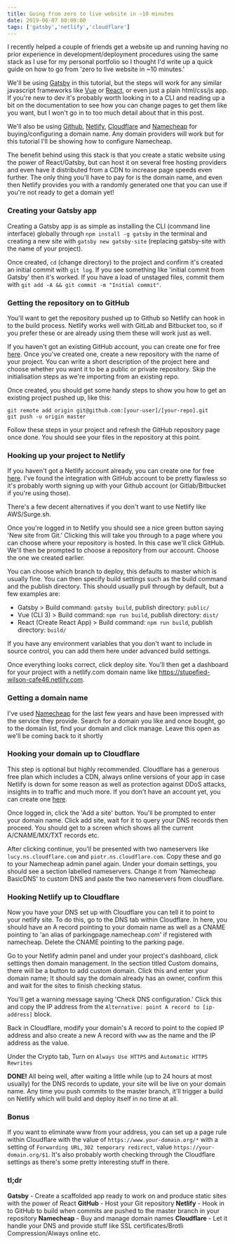 ```yaml
---
title: Going from zero to live website in ~10 minutes
date: 2019-06-07 00:00:00
tags: ['gatsby','netlify','cloudflare']
---
```


I recently helped a couple of friends get a website up and running having no prior experience in development/deployment procedures using the same stack as I use for my personal portfolio so I thought I'd write up a quick guide on how to go from 'zero to live website in ~10 minutes.'

We'll be using [Gatsby](https://www.gatsbyjs.org/) in this tutorial, but the steps will work for any similar javascript frameworks like [Vue](https://vuejs.org) or [React](https://reactjs.org/), or even just a plain html/css/js app. If you're new to dev it's probably worth looking in to a CLI and reading up a bit on the documentation to see how you can change pages to get them like you want, but I won't go in to too much detail about that in this post.

We'll also be using [Github](github.com), [Netlify](https://www.netlify.com), [Cloudflare](https://www.cloudflare.com/) and [Namecheap](https://www.namecheap.com/) for buying/configuring a domain name. Any domain providers will work but for this tutorial I'll be showing how to configure Namecheap.

The benefit behind using this stack is that you create a static website using the power of React/Gatsby, but can host it on several free hosting providers and even have it distributed from a CDN to increase page speeds even further. The only thing you'll have to pay for is the domain name, and even then Netlify provides you with a randomly generated one that you can use if you're not ready to get a domain yet!

### Creating your Gatsby app

Creating a Gatsby app is as simple as installing the CLI (command line interface) globally through `npm install -g gatsby` in the terminal and creating a new site with `gatsby new gatsby-site` (replacing gatsby-site with the name of your project).

Once created, `cd` (change directory) to the project and confirm it's created an initial commit with `git log`. If you see something like 'initial commit from Gatsby' then it's worked. If you have a load of unstaged files, commit them with `git add -A && git commit -m "Initial commit"`.

### Getting the repository on to GitHub

You'll want to get the repository pushed up to Github so Netlify can hook in to the build process. Netlify works well with GitLab and Bitbucket too, so if you prefer these or are already using them these will work just as well.

If you haven't got an existing GitHub account, you can create one for free [here](https://github.com/join?source=header-home). Once you've created one, create a new repository with the name of your project. You can write a short description of the project here and choose whether you want it to be a public or private repository. Skip the initialisation steps as we're importing from an existing repo.

Once created, you should get some handy steps to show you how to get an existing project pushed up, like this:

```
git remote add origin git@github.com:[your-user]/[your-repo].git
git push -u origin master
```

Follow these steps in your project and refresh the GitHub repository page once done. You should see your files in the repository at this point.

### Hooking up your project to Netlify

If you haven't got a Netlify account already, you can create one for free [here](https://app.netlify.com/signup). I've found the integration with GitHub account to be pretty flawless so it's probably worth signing up with your Github account (or Gitlab/Bitbucket if you're using those).

There's a few decent alternatives if you don't want to use Netlify like AWS/Surge.sh.

Once you're logged in to Netlify you should see a nice green button saying 'New site from Git.' Clicking this will take you through to a page where you can choose where your repository is hosted. In this case we'll click GitHub. We'll then be prompted to choose a repository from our account. Choose the one we created earlier.

You can choose which branch to deploy, this defaults to master which is usually fine. You can then specify build settings such as the build command and the publish directory. This should usually pull through by default, but a few examples are:

- Gatsby > Build command: `gatsby build`, publish directory: `public/`
- Vue (CLI 3) > Build command: `npm run build`, publish directory: `dist/`
- React (Create React App) > Build command: `npm run build`, publish directory: `build/`

If you have any environment variables that you don't want to include in source control, you can add them here under advanced build settings.

Once everything looks correct, click deploy site. You'll then get a dashboard for your project with a netlify.com domain name like https://stupefied-wilson-cafe46.netlify.com.

### Getting a domain name

I've used [Namecheap](https://www.namecheap.com/) for the last few years and have been impressed with the service they provide. Search for a domain you like and once bought, go to the domain list, find your domain and click manage. Leave this open as we'll be coming back to it shortly

### Hooking your domain up to Cloudflare

This step is optional but highly recommended. Cloudflare has a generous free plan which includes a CDN, always online versions of your app in case Netlify is down for some reason as well as protection against DDoS attacks, insights in to traffic and much more. If you don't have an account yet, you can create one [here](https://dash.cloudflare.com/sign-up).

Once logged in, click the 'Add a site' button. You'll be prompted to enter your domain name. Click add site, wait for it to query your DNS records then proceed. You should get to a screen which shows all the current A/CNAME/MX/TXT records etc.

After clicking continue, you'll be presented with two nameservers like `lucy.ns.cloudflare.com` and `piotr.ns.cloudflare.com`. Copy these and go to your Namecheap admin panel again. Under your domain settings, you should see a section labelled nameservers. Change it from 'Namecheap BasicDNS' to custom DNS and paste the two nameservers from cloudflare.

### Hooking Netlify up to Cloudflare

Now you have your DNS set up with Cloudflare you can tell it to point to your netlify site. To do this, go to the DNS tab within Cloudflare. In here, you should have an A record pointing to your domain name as well as a CNAME pointing to 'an alias of parkingpage.namecheap.com' if registered with namecheap. Delete the CNAME pointing to the parking page.

Go to your Netlify admin panel and under your project's dashboard, click settings then domain management. In the section titled Custom domains, there will be a button to add custom domain. Click this and enter your domain name; It should say the domain already has an owner, confirm this and wait for the sites to finish checking status.

You'll get a warning message saying 'Check DNS configuration.' Click this and copy the IP address from the `Alternative: point A record to [ip-address]` block.

Back in Cloudflare, modify your domain's A record to point to the copied IP address and also create a new A record with `www` as the name and the IP address as the value.

Under the Crypto tab, Turn on `Always Use HTTPS` and `Automatic HTTPS Rewrites`

__DONE!__ All being well, after waiting a little while (up to 24 hours at most usually) for the DNS records to update, your site will be live on your domain name. Any time you push commits to the master branch, it'll trigger a build on Netlify which will build and deploy itself in no time at all.

### Bonus

If you want to eliminate www from your address, you can set up a page rule within Cloudflare with the value of `https://www.your-domain.org/*` with a setting of `Forwarding URL`, `302 temporary redirect`, value `https://your-domain.org/$1`. It's also probably worth checking through the Cloudflare settings as there's some pretty interesting stuff in there.

### tl;dr

__Gatsby__ - Create a scaffolded app ready to work on and produce static sites with the power of React
__GitHub__ - Host your Git repository
__Netlify__ - Hook in to GitHub to build when commits are pushed to the master branch in your repository
__Namecheap__ - Buy and manage domain names
__Cloudflare__ - Let it handle your DNS and provide stuff like SSL certificates/Brotli Compression/Always online etc.
